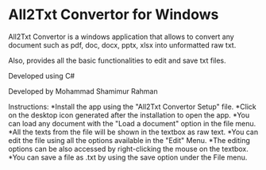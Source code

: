 # All2Txt Convertor for Windows
All2Txt Convertor is a windows application that allows to convert any document such as pdf, doc, docx, pptx, xlsx into unformatted raw txt.

Also, provides all the basic functionalities to edit and save txt files.

Developed using C#

Developed by Mohammad Shamimur Rahman

Instructions:
*Install the app using the "All2Txt Convertor Setup" file.
*Click on the desktop icon generated after the installation to open the app.
*You can load any document with the "Load a document" option in the file menu.
*All the texts from the file will be shown in the textbox as raw text.
*You can edit the file using all the options available in the "Edit" Menu.
*The editing options can be also accessed by right-clicking the mouse on the textbox.
*You can save a file as .txt by using the save option under the File menu.
